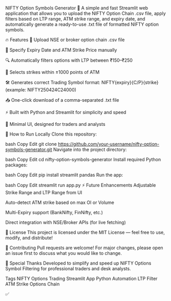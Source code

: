 NIFTY Option Symbols Generator 🚀
A simple and fast Streamlit web application that allows you to upload the NIFTY Option Chain .csv file, apply filters based on LTP range, ATM strike range, and expiry date, and automatically generate a ready-to-use .txt file of formatted NIFTY option symbols.

🔥 Features
📂 Upload NSE or broker option chain .csv file

🎯 Specify Expiry Date and ATM Strike Price manually

🔍 Automatically filters options with LTP between ₹150–₹250

🧠 Selects strikes within ±1000 points of ATM

🛠️ Generates correct Trading Symbol format:
NIFTY{expiry}{C/P}{strike} (example: NIFTY250424C24000)

📥 One-click download of a comma-separated .txt file

⚡ Built with Python and Streamlit for simplicity and speed

🎨 Minimal UI, designed for traders and analysts

🚀 How to Run Locally
Clone this repository:

bash
Copy
Edit
git clone https://github.com/your-username/nifty-option-symbols-generator.git
Navigate into the project directory:

bash
Copy
Edit
cd nifty-option-symbols-generator
Install required Python packages:

bash
Copy
Edit
pip install streamlit pandas
Run the app:

bash
Copy
Edit
streamlit run app.py
⚡ Future Enhancements
Adjustable Strike Range and LTP Range from UI

Auto-detect ATM strike based on max OI or Volume

Multi-Expiry support (BankNifty, FinNifty, etc.)

Direct integration with NSE/Broker APIs (for live fetching)

📜 License
This project is licensed under the MIT License — feel free to use, modify, and distribute!

📣 Contributing
Pull requests are welcome!
For major changes, please open an issue first to discuss what you would like to change.

🙌 Special Thanks
Developed to simplify and speed up NIFTY Options Symbol Filtering for professional traders and desk analysts.

Tags
NIFTY Options Trading Streamlit App Python Automation LTP Filter ATM Strike Options Chain

✅
